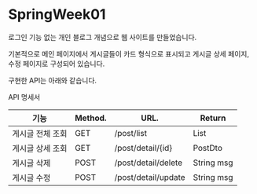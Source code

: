 # SpringWeek01

로그인 기능 없는 개인 블로그 개념으로 웹 사이트를 만들었습니다.

기본적으로 메인 페이지에서 게시글들이 카드 형식으로 표시되고 게시글 상세 페이지, 수정 페이지로 구성되어 있습니다.

구현한 API는 아래와 같습니다.

API 명세서

| 기능           |    Method.    | URL.      |   Return|
| ------------- | ------------- |-----------|----------
| 게시글 전체 조회  | GET           |/post/list | List<PostDto>|
| 게시글 상세 조회  | GET           |/post/detail/{id}| PostDto|
| 게시글 삭제 | POST | /post/detail/delete | String msg|
| 게시글 수정 | POST | /post/detail/update | String msg|
